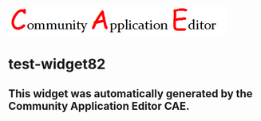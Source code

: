 ![CAE](https://github.com/cae-community-application-editor/frontendComponent-test-widget82/blob/gh-pages/img/logo.png)  

test-widget82
===================


This widget was automatically generated by the Community Application Editor CAE.  
---------------
